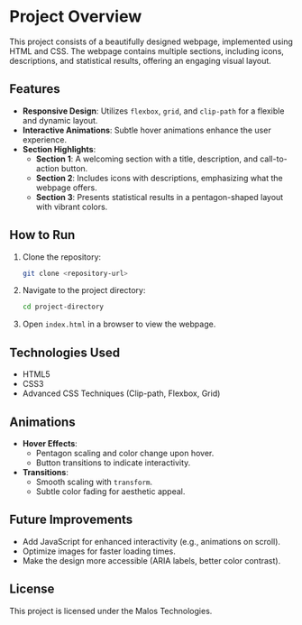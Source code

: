 # Project Overview

This project consists of a beautifully designed webpage, implemented using HTML and CSS. The webpage contains multiple sections, including icons, descriptions, and statistical results, offering an engaging visual layout.

## Features

- **Responsive Design**: Utilizes `flexbox`, `grid`, and `clip-path` for a flexible and dynamic layout.
- **Interactive Animations**: Subtle hover animations enhance the user experience.
- **Section Highlights**:
  - **Section 1**: A welcoming section with a title, description, and call-to-action button.
  - **Section 2**: Includes icons with descriptions, emphasizing what the webpage offers.
  - **Section 3**: Presents statistical results in a pentagon-shaped layout with vibrant colors.

## How to Run

1. Clone the repository:
   ```bash
   git clone <repository-url>
   ```
2. Navigate to the project directory:
   ```bash
   cd project-directory
   ```
3. Open `index.html` in a browser to view the webpage.

## Technologies Used

- HTML5
- CSS3
- Advanced CSS Techniques (Clip-path, Flexbox, Grid)

## Animations

- **Hover Effects**:
  - Pentagon scaling and color change upon hover.
  - Button transitions to indicate interactivity.
- **Transitions**:
  - Smooth scaling with `transform`.
  - Subtle color fading for aesthetic appeal.

## Future Improvements

- Add JavaScript for enhanced interactivity (e.g., animations on scroll).
- Optimize images for faster loading times.
- Make the design more accessible (ARIA labels, better color contrast).

## License

This project is licensed under the Malos Technologies.
